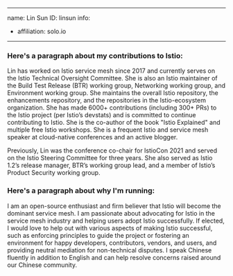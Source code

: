 -------------------------------------------------------------
name: Lin Sun
ID: linsun
info:
  - affiliation: solo.io
-------------------------------------------------------------

### Here's a paragraph about my contributions to Istio:

Lin has worked on Istio service mesh since 2017 and currently serves on the Istio Technical Oversight Committee. She is also an Istio maintainer of the Build Test Release (BTR) working group, Networking working group, and Environment working group. She maintains the overall Istio repository, the enhancements repository, and the repositories in the Istio-ecosystem organization. She has made 6000+ contributions (including 300+ PRs) to the Istio project (per Istio’s devstats) and is committed to continue contributing to Istio. She is the co-author of the book "Istio Explained" and multiple free Istio workshops. She is a frequent Istio and service mesh speaker at cloud-native conferences and an active blogger.

Previously, Lin was the conference co-chair for IstioCon 2021 and served on the Istio Steering Committee for three years. She also served as Istio 1.2’s release manager, BTR’s working group lead, and a member of Istio’s Product Security working group.

### Here's a paragraph about why I'm running:

I am an open-source enthusiast and firm believer that Istio will become the dominant service mesh. I am passionate about advocating for Istio in the service mesh industry and helping users adopt Istio successfully. If elected, I would love to help out with various aspects of making Istio successful, such as enforcing principles to guide the project or fostering an environment for happy developers, contributors, vendors, and users, and providing neutral mediation for non-technical disputes. I speak Chinese fluently in addition to English and can help resolve concerns raised around our Chinese community.

